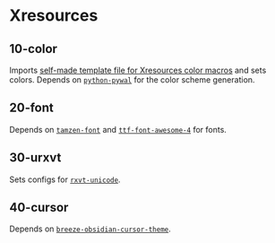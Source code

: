 # Xresources
## 10-color
Imports [self-made template file for Xresources color macros](../wal/templates#Xresources_color_macro_template) and sets colors.
Depends on [`python-pywal`](https://www.archlinux.org/packages/community/any/python-pywal/) for the color scheme generation.

## 20-font
Depends on [`tamzen-font`](https://aur.archlinux.org/packages/tamzen-font/) and [`ttf-font-awesome-4`](https://aur.archlinux.org/packages/ttf-font-awesome-4/) for fonts.

## 30-urxvt
Sets configs for [`rxvt-unicode`](https://www.archlinux.org/packages/community/x86_64/rxvt-unicode/).

## 40-cursor
Depends on [`breeze-obsidian-cursor-theme`](https://aur.archlinux.org/packages/breeze-obsidian-cursor-theme/).
